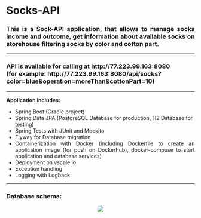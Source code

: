 # Socks-API

<h3 align="justify">This is a Sock-API application, that allows to manage socks income and outcome, get information about available socks on storehouse filtering socks by color and cotton part.</h3>

<hr>
<h3>API is available for calling at http://77.223.99.163:8080 <br> 
(for example: http://77.223.99.163:8080/api/socks?color=blue&operation=moreThan&cottonPart=10)</h3>
<hr>

<p> <b>Application includes:</b></p>
<ul>
  <li>Spring Boot (Gradle project)</li>
  <li>Spring Data JPA (PostgreSQL Database for production, H2 Database for testing)</li>
  <li>Spring Tests with JUnit and Mockito</li>
  <li>Flyway for Database migration</li>
  <li align="justify">Containerization with Docker (including Dockerfile to create an application image (for push on Dockerhub), docker-compose to start application and database services)</li>
  <li>Deployment on vscale.io</li>
  <li>Exception handling</li>
  <li>Logging with Logback</li>
</ul>

<hr>
<h3>Database schema:</h3>
 <p align="center">
  <img src="https://user-images.githubusercontent.com/70879589/139556585-9e97005f-39f0-43e5-98d5-f41c7d8b7665.png" />
</p>
